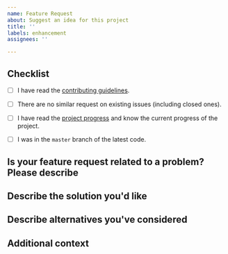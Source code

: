 ```yaml
---
name: Feature Request
about: Suggest an idea for this project
title: ''
labels: enhancement
assignees: ''

---
```


<!-- NOTE: Please maintain all sections, otherwise the issue will be automatically closed :) -->

## Checklist
<!-- Please complete the following list of tasks, and then check it by change the "[ ]" to "[x]" -->
- [ ] I have read the [contributing guidelines](https://github.com/cotes2020/jekyll-theme-chirpy/blob/master/.github/CONTRIBUTING.md).
- [ ] There are no similar request on existing issues (including closed ones).
- [ ] I have read the [project progress](https://github.com/cotes2020/jekyll-theme-chirpy/projects) and know the current progress of the project.
- [ ] I was in the `master` branch of the latest code.


## Is your feature request related to a problem? Please describe
<!-- A clear and concise description of what the problem is. Ex. I'm always frustrated when [...] -->


## Describe the solution you'd like
<!-- A clear and concise description of what you want to happen. -->


## Describe alternatives you've considered
<!-- A clear and concise description of any alternative solutions or features you've considered. -->


## Additional context
<!-- Add any other context or screenshots about the feature request here. -->
